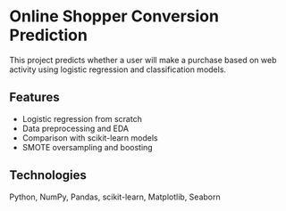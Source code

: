 # Online Shopper Conversion Prediction

This project predicts whether a user will make a purchase based on web activity using logistic regression and classification models.

## Features
- Logistic regression from scratch
- Data preprocessing and EDA
- Comparison with scikit-learn models
- SMOTE oversampling and boosting

## Technologies
Python, NumPy, Pandas, scikit-learn, Matplotlib, Seaborn
